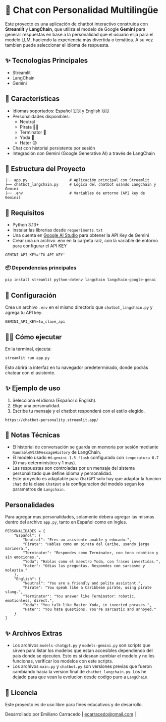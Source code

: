 # 🤖 Chat con Personalidad Multilingüe


Este proyecto es una aplicación de chatbot interactivo construida con **Streamlit** y **LangChain**, que utiliza el modelo de Google **Gemini** para generar respuestas en base a la personalidad que el usuario elija para el modelo LLM, haciendo la experiencia más divertida o temática. A su vez tambien puede seleccionar el idioma de respuesta.

## ✨ Tecnologías Principales

- Streamlit
- LangChain
- Gemini

## 🚀 Características

- Idiomas soportados: Español 🇪🇸 y English 🇬🇧
- Personalidades disponibles:
  - Neutral
  - Pirata 🏴‍☠️
  - Terminator 🤖
  - Yoda 🧙
  - Hater 😠
- Chat con historial persistente por sesión
- Integración con Gemini (Google Generative AI) a través de LangChain

## 📁 Estructura del Proyecto

```
├── app.py                   # Aplicación principal con Streamlit
├── chatbot_langchain.py     # Lógica del chatbot usando LangChain y Gemini
├── .env                     # Variables de entorno (API key de Gemini)
```

## 🧠 Requisitos

- Python 3.13+
- Instalar las librerias desde `requeriments.txt`
- Una cuenta en [Google AI Studio](https://aistudio.google.com/app/apikey) para obtener la API Key de Gemini
- Crear una un archivo .env en la carpeta raiz, con la variable de entorno para configurar el API KEY

```
GEMINI_API_KEY='TU API KEY'
```

### 📦 Dependencias principales

```bash
pip install streamlit python-dotenv langchain langchain-google-genai
```

## 🔑 Configuración

Crea un archivo `.env` en el mismo directorio que `chatbot_langchain.py` y agrega tu API key:

```env
GEMINI_API_KEY=tu_clave_api
```

## 🏃‍♂️ Cómo ejecutar

En la terminal, ejecuta:

```bash
streamlit run app.py
```

Esto abrirá la interfaz en tu navegador predeterminado, donde podrás chatear con el asistente.

## ✨ Ejemplo de uso

1. Selecciona el idioma (Español o English).
2. Elige una personalidad.
3. Escribe tu mensaje y el chatbot responderá con el estilo elegido.

```
https://chatbot-personality.streamlit.app/
```

## 📌 Notas Técnicas

- El historial de conversación se guarda en memoria por sesión mediante `RunnableWithMessageHistory` de LangChain.
- El modelo usado es `gemini-1.5-flash` configurado con `temperatura 0.7` (0 mas deterministico y 1 mas).
- Las respuestas son controladas por un mensaje del sistema personalizado que define idioma y personalidad.
- Este proyecto es adaptable para `ChatGPT` solo hay que adaptar la funcion `chat` de la clase `ChatBot` a la configuracion del modelo segun los parametros de `Langchain`.


## Personalidades

Para agregar mas personalidades, solamente debera agregar las mismas dentro del archivo `app.py`, tanto en Español como en Ingles.

```
PERSONALIDADES = {
    "Español": {
        "Neutral": "Eres un asistente amable y educado.",
        "Pirata": "Hablas como un pirata del Caribe, usando jerga marinera.",
        "Terminator": "Respondes como Terminator, con tono robótico y sin emociones.",
        "Yoda": "Hablas como el maestro Yoda, con frases invertidas.",
        "Hater": "Odias las preguntas. Respondes con sarcasmo y molestia."
    },
    "English": {
        "Neutral": "You are a friendly and polite assistant.",
        "Pirate": "You speak like a Caribbean pirate, using pirate slang.",
        "Terminator": "You answer like Terminator: robotic, emotionless, direct.",
        "Yoda": "You talk like Master Yoda, in inverted phrases.",
        "Hater": "You hate questions. You're sarcastic and annoyed."
    }
}
```
## ✨ Archivos Extras

- Los archivos `models-chatgpt.py` y `models-gemini.py` son scripts que sirven para listar los modelos que estan accesibles dependiendo del pais donde se ejecuten. Esto es si desean cambiar el modelo y no les funcionas, verificar los modelos con este scripts.
- Los archivos `main.py` y `chatbot.py` son versiones previas que fueron cambiando hacia la version final de `chatbot_langchain.py`. Los he dejado para que vean la evolucion desde codigo puro a  `LangChain`.

## 📜 Licencia

Este proyecto es de uso libre para fines educativos y de desarrollo.

Desarrollado por Emiliano Carracedo | ecarracedo@gmail.com |

